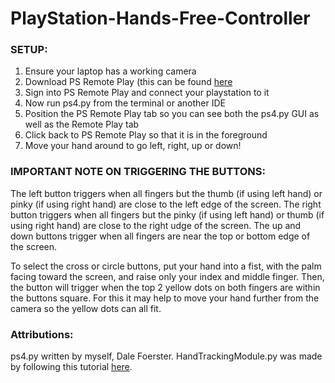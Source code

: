 # PlayStation-Hands-Free-Controller

### SETUP:

1. Ensure your laptop has a working camera
2. Download PS Remote Play (this can be found [here](https://www.playstation.com/en-ca/remote-play/)
3. Sign into PS Remote Play and connect your playstation to it
4. Now run ps4.py from the terminal or another IDE
5. Position the PS Remote Play tab so you can see both the ps4.py GUI as well as the Remote Play tab
6. Click back to PS Remote Play so that it is in the foreground
7. Move your hand around to go left, right, up or down!

### IMPORTANT NOTE ON TRIGGERING THE BUTTONS:

The left button triggers when all fingers but the thumb (if using left hand) or pinky (if using right hand) are close to the left edge of the screen.
The right button triggers when all fingers but the pinky (if using left hand) or thumb (if using right hand) are close to the right udge of the screen.
The up and down buttons trigger when all fingers are near the top or bottom edge of the screen.

To select the cross or circle buttons, put your hand into a fist, with the palm facing toward the screen, and raise only your index and middle finger. Then, the button will trigger when the top 2 yellow dots on both fingers are within the buttons square. For this it may help to move your hand further from the camera so the yellow dots can all fit.

### Attributions:

ps4.py written by myself, Dale Foerster.
HandTrackingModule.py was made by following this tutorial [here](https://www.youtube.com/watch?v=NZde8Xt78Iw&ab_channel=Murtaza%27sWorkshop-RoboticsandAI).

